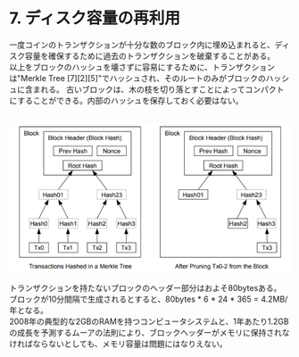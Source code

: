 # 7. ディスク容量の再利用
一度コインのトランザクションが十分な数のブロック内に埋め込まれると、ディスク容量を確保するために過去のトランザクションを破棄することがある。  
以上をブロックのハッシュを壊さずに容易にするために、トランザクションは"Merkle Tree [7][2][5]"でハッシュされ、そのルートのみがブロックのハッシュに含まれる。
古いブロックは、木の枝を切り落とすことによってコンパクトにすることができる。内部のハッシュを保存しておく必要はない。

<br>
<img src="images/fig7_1.png" alt="figure4_1" title="figure4_1">
<br>

トランザクションを持たないブロックのヘッダー部分はおよそ80bytesある。
ブロックが10分間隔で生成されるとすると、80bytes * 6 * 24 * 365 = 4.2MB/年となる。  
2008年の典型的な2GBのRAMを持つコンピュータシステムと、1年あたり1.2GBの成長を予測するムーアの法則により、ブロックヘッダーがメモリに保持されなければならないとしても、メモリ容量は問題にはなりえない。